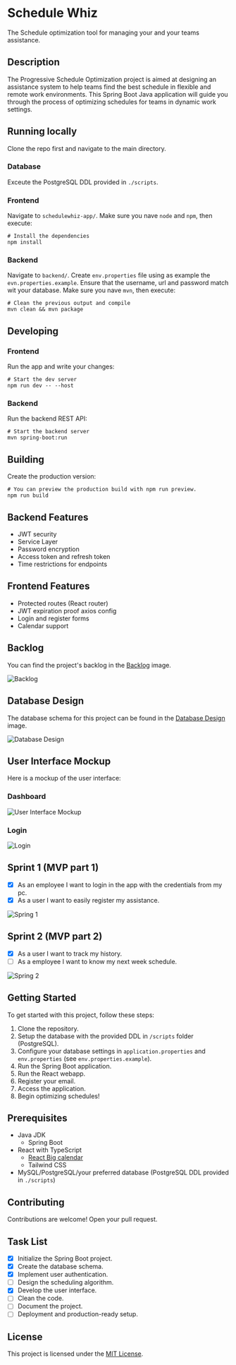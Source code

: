# Schedule Whiz

The Schedule optimization tool for managing your and your teams assistance.

## Description

The Progressive Schedule Optimization project is aimed at designing an assistance system to help teams find the best schedule in flexible and remote work environments. This Spring Boot Java application will guide you through the process of optimizing schedules for teams in dynamic work settings.

## Running locally

Clone the repo first and navigate to the main directory.

### Database

Exceute the PostgreSQL DDL provided in `./scripts`.

### Frontend

Navigate to `schedulewhiz-app/`.
Make sure you nave `node` and `npm`, then execute:

```
# Install the dependencies
npm install
```

### Backend

Navigate to `backend/`.
Create `env.properties` file using as example the `evn.properties.example`. Ensure that the username, url and password match wit your database.
Make sure you nave `mvn`, then execute:

```
# Clean the previous output and compile
mvn clean && mvn package
```

## Developing

### Frontend

Run the app and write your changes:

```
# Start the dev server
npm run dev -- --host
```

### Backend

Run the backend REST API:

```
# Start the backend server
mvn spring-boot:run
```

## Building

Create the production version:

```
# You can preview the production build with npm run preview.
npm run build
```

## Backend Features

- JWT security
- Service Layer
- Password encryption
- Access token and refresh token
- Time restrictions for endpoints

## Frontend Features

- Protected routes (React router)
- JWT expiration proof axios config
- Login and register forms
- Calendar support

## Backlog

You can find the project's backlog in the [Backlog](./images/backlog.png) image.

![Backlog](./images/backlog.png)

## Database Design

The database schema for this project can be found in the [Database Design](./images/database-design.png) image.

![Database Design](./images/schedule-whiz-db.png)

## User Interface Mockup

Here is a mockup of the user interface:

### Dashboard

![User Interface Mockup](./images/dashboard.png)

### Login

![Login](./images/login.png)

## Sprint 1 (MVP part 1)

- [x] As an employee I want to login in the app with the credentials from my pc.
- [x] As a user I want to easily register my assistance.

![Spring 1](./images/sprint-1.png)

## Sprint 2 (MVP part 2)

- [x] As a user I want to track my history.
- [ ] As a employee I want to know my next week schedule.

![Spring 2](./images/sprint-2.png)

## Getting Started

To get started with this project, follow these steps:

1. Clone the repository.
2. Setup the database with the provided DDL in `/scripts` folder (PostgreSQL).
3. Configure your database settings in `application.properties` and `env.properties` (see `env.properties.example`).
4. Run the Spring Boot application.
5. Run the React webapp.
6. Register your email.
7. Access the application.
8. Begin optimizing schedules!

## Prerequisites

- Java JDK
  - Spring Boot
- React with TypeScript
  - [React Big calendar](https://www.npmjs.com/package/react-big-calendar)
  - Tailwind CSS
- MySQL/PostgreSQL/your preferred database (PostgreSQL DDL provided in `./scripts`)

## Contributing

Contributions are welcome! Open your pull request.

## Task List

- [x] Initialize the Spring Boot project.
- [x] Create the database schema.
- [x] Implement user authentication.
- [ ] Design the scheduling algorithm.
- [x] Develop the user interface.
- [ ] Clean the code.
- [ ] Document the project.
- [ ] Deployment and production-ready setup.

## License

This project is licensed under the [MIT License](LICENSE).

